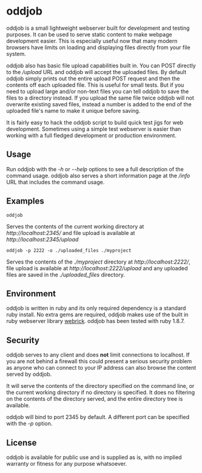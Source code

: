 # oddjob #

oddjob is a small lightweight webserver built for development and testing purposes.  It can be used to serve static content to make webpage development easier.  This is especially useful now that many modern browsers have limits on loading and displaying files directly from your file system.

oddjob also has basic file upload capabilities built in.  You can POST directly to the */upload* URL and oddjob will accept the uploaded files.  By default oddjob simply prints out the entire upload POST request and then the contents off each uploaded file.  This is useful for small tests.  But if you need to upload large and/or non-text files you can tell oddjob to save the files to a directory instead.  If you upload the same file twice oddjob will not overwrite existing saved files, instead a number is added to the end of the uploaded file's name to make it unique before saving.

It is fairly easy to hack the oddjob script to build quick test jigs for web development.  Sometimes using a simple test webserver is easier than working with a full fledged development or production environment.

## Usage ##

Run oddjob with the *-h* or *--help* options to see a full description of the command usage.  oddjob also serves a short information page at the */info* URL that includes the command usage.

## Examples ##

    oddjob

Serves the contents of the current working directory at *http://localhost:2345/* and file upload is available at *http://localhost:2345/upload*

    oddjob -p 2222 -o ./uploaded_files ./myproject

Serves the contents of the *./myproject* directory at *http://localhost:2222/*, file upload is available at *http://localhost:2222/upload* and any uploaded files are saved in the *./uploaded_files* directory.

## Environment ##

oddjob is written in ruby and its only required dependency is a standard ruby install.  No extra gems are required, oddjob makes use of the built in ruby webserver library [webrick](http://www.ruby-doc.org/stdlib-1.9.3/libdoc/webrick/rdoc/).  oddjob has been tested with ruby 1.8.7.

## Security ##

oddjob serves to any client and does **not** limit connections to localhost.  If you are not behind a firewall this could present a serious security problem as anyone who can connect to your IP address can also browse the content served by oddjob.

It will serve the contents of the directory specified on the command line, or the current working directory if no directory is specified.  It does no filtering on the contents of the directory served, and the entire directory tree is available.

oddjob will bind to port 2345 by default.  A different port can be specified with the *-p* option.

## License ##

oddjob is available for public use and is supplied as is, with no implied warranty or fitness for any purpose whatsoever.
